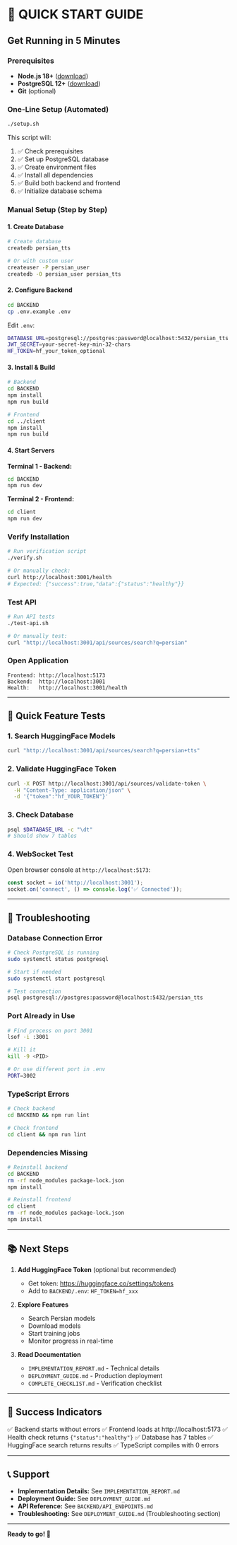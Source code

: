 # 🚀 QUICK START GUIDE

## Get Running in 5 Minutes

### Prerequisites

- **Node.js 18+** ([download](https://nodejs.org/))
- **PostgreSQL 12+** ([download](https://www.postgresql.org/download/))
- **Git** (optional)

### One-Line Setup (Automated)

```bash
./setup.sh
```

This script will:
1. ✅ Check prerequisites
2. ✅ Set up PostgreSQL database
3. ✅ Create environment files
4. ✅ Install all dependencies
5. ✅ Build both backend and frontend
6. ✅ Initialize database schema

### Manual Setup (Step by Step)

#### 1. Create Database

```bash
# Create database
createdb persian_tts

# Or with custom user
createuser -P persian_user
createdb -O persian_user persian_tts
```

#### 2. Configure Backend

```bash
cd BACKEND
cp .env.example .env
```

Edit `.env`:
```bash
DATABASE_URL=postgresql://postgres:password@localhost:5432/persian_tts
JWT_SECRET=your-secret-key-min-32-chars
HF_TOKEN=hf_your_token_optional
```

#### 3. Install & Build

```bash
# Backend
cd BACKEND
npm install
npm run build

# Frontend
cd ../client
npm install
npm run build
```

#### 4. Start Servers

**Terminal 1 - Backend:**
```bash
cd BACKEND
npm run dev
```

**Terminal 2 - Frontend:**
```bash
cd client
npm run dev
```

### Verify Installation

```bash
# Run verification script
./verify.sh

# Or manually check:
curl http://localhost:3001/health
# Expected: {"success":true,"data":{"status":"healthy"}}
```

### Test API

```bash
# Run API tests
./test-api.sh

# Or manually test:
curl "http://localhost:3001/api/sources/search?q=persian"
```

### Open Application

```
Frontend: http://localhost:5173
Backend:  http://localhost:3001
Health:   http://localhost:3001/health
```

---

## 🎯 Quick Feature Tests

### 1. Search HuggingFace Models

```bash
curl "http://localhost:3001/api/sources/search?q=persian+tts"
```

### 2. Validate HuggingFace Token

```bash
curl -X POST http://localhost:3001/api/sources/validate-token \
  -H "Content-Type: application/json" \
  -d '{"token":"hf_YOUR_TOKEN"}'
```

### 3. Check Database

```bash
psql $DATABASE_URL -c "\dt"
# Should show 7 tables
```

### 4. WebSocket Test

Open browser console at `http://localhost:5173`:
```javascript
const socket = io('http://localhost:3001');
socket.on('connect', () => console.log('✅ Connected'));
```

---

## 🐛 Troubleshooting

### Database Connection Error

```bash
# Check PostgreSQL is running
sudo systemctl status postgresql

# Start if needed
sudo systemctl start postgresql

# Test connection
psql postgresql://postgres:password@localhost:5432/persian_tts
```

### Port Already in Use

```bash
# Find process on port 3001
lsof -i :3001

# Kill it
kill -9 <PID>

# Or use different port in .env
PORT=3002
```

### TypeScript Errors

```bash
# Check backend
cd BACKEND && npm run lint

# Check frontend
cd client && npm run lint
```

### Dependencies Missing

```bash
# Reinstall backend
cd BACKEND
rm -rf node_modules package-lock.json
npm install

# Reinstall frontend
cd client
rm -rf node_modules package-lock.json
npm install
```

---

## 📚 Next Steps

1. **Add HuggingFace Token** (optional but recommended)
   - Get token: https://huggingface.co/settings/tokens
   - Add to `BACKEND/.env`: `HF_TOKEN=hf_xxx`

2. **Explore Features**
   - Search Persian models
   - Download models
   - Start training jobs
   - Monitor progress in real-time

3. **Read Documentation**
   - `IMPLEMENTATION_REPORT.md` - Technical details
   - `DEPLOYMENT_GUIDE.md` - Production deployment
   - `COMPLETE_CHECKLIST.md` - Verification checklist

---

## 🎉 Success Indicators

✅ Backend starts without errors
✅ Frontend loads at http://localhost:5173
✅ Health check returns `{"status":"healthy"}`
✅ Database has 7 tables
✅ HuggingFace search returns results
✅ TypeScript compiles with 0 errors

---

## 📞 Support

- **Implementation Details:** See `IMPLEMENTATION_REPORT.md`
- **Deployment Guide:** See `DEPLOYMENT_GUIDE.md`
- **API Reference:** See `BACKEND/API_ENDPOINTS.md`
- **Troubleshooting:** See `DEPLOYMENT_GUIDE.md` (Troubleshooting section)

---

**Ready to go! 🚀**
